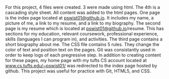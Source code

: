 For this project, 4 files were created. 3 were made using html. The 4th is a cascading style sheet. All content was added to the html pages. One page is the index page located at pswist01@github.io. It includes my name, a picture of me, a link to my resume, and a link to my biography. The second page is my resume which is located at pswist01@github.io/resume. This has sections for my education, relevant coursework, professional experience, skills (languages I can program in), and activities. The third page contains a short biography about me. The CSS file contains 5 rules. They change the color of text and position text on the pages. Git was consistantly used in order to keep logs of each pregressive step. In addition to creating content for these pages, my home page with my tufts CS account located at www.cs.tufts.edu/~pswist01/ was redirected to the index page hosted by github. This project was useful for practice with Git, HTML5, and CSS.